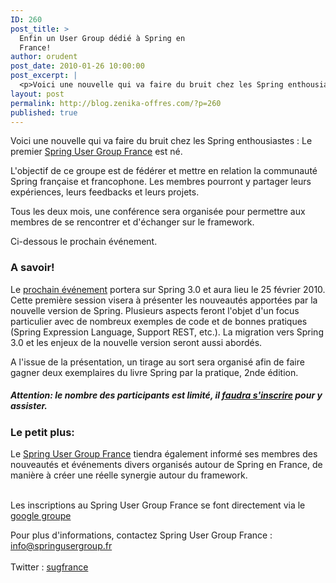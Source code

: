 ```yaml
---
ID: 260
post_title: >
  Enfin un User Group dédié à Spring en
  France!
author: orudent
post_date: 2010-01-26 10:00:00
post_excerpt: |
  <p>Voici une nouvelle qui va faire du bruit chez les Spring enthousiastes&nbsp;: Le premier <a href="http://groups.google.fr/group/sugfr?lnk=">Spring User Group France</a> est né.</p> <p>L'objectif de ce groupe est de fédérer et mettre en relation la communauté Spring française et francophone. Les membres pourront y partager leurs expériences, leurs feedbacks et leurs projets.</p> <p>Tous les deux mois, une conférence sera organisée pour permettre aux membres de se rencontrer et d'échanger sur le framework.</p> <p>Ci-dessous le prochain événement.</p>
layout: post
permalink: http://blog.zenika-offres.com/?p=260
published: true
---
```

<p>Voici une nouvelle qui va faire du bruit chez les Spring enthousiastes&nbsp;: Le premier <a href="http://groups.google.fr/group/sugfr?lnk=">Spring User Group France</a> est né.</p> <p>L'objectif de ce groupe est de fédérer et mettre en relation la communauté Spring française et francophone. Les membres pourront y partager leurs expériences, leurs feedbacks et leurs projets.</p> <p>Tous les deux mois, une conférence sera organisée pour permettre aux membres de se rencontrer et d'échanger sur le framework.</p> <p>Ci-dessous le prochain événement.</p>
<!--more-->
<h3>A savoir!</h3> <p>Le <a href="http://groups.google.fr/group/sugfr/web/evnements">prochain événement</a> portera sur Spring 3.0 et aura lieu le 25 février 2010. <br />
Cette première session visera à présenter les nouveautés apportées par la nouvelle version de Spring. Plusieurs aspects feront l'objet d'un focus particulier avec de nombreux exemples de code et de bonnes pratiques (Spring Expression Language, Support REST, etc.). La migration vers Spring 3.0 et les enjeux de la nouvelle version seront aussi abordés. <br /></p> <p>A l'issue de la présentation, un tirage au sort sera organisé afin de faire gagner deux exemplaires du livre Spring par la pratique, 2nde édition.</p> <h5>Attention: le nombre des participants est limité, il <a href="http://springusergroupfr.eventbrite.com/">faudra s'inscrire</a> pour y assister.</h5> <h3>Le petit plus:</h3> <p>Le <a href="http://groups.google.fr/group/sugfr?lnk=">Spring User Group France</a> tiendra également informé ses membres des nouveautés et événements divers organisés autour de Spring en France, de manière à créer une réelle synergie autour du framework.</p> <p><br />
Les inscriptions au Spring User Group France se font directement via le <a href="http://groups.google.fr/group/sugfr?lnk=">google groupe</a></p> <p>Pour plus d'informations, contactez Spring User Group France&nbsp;: <a href="info@springusergroup.fr">info@springusergroup.fr</a> <br />  <br />
Twitter&nbsp;: <a href="http://twitter.com/sugfrance">sugfrance</a></p>